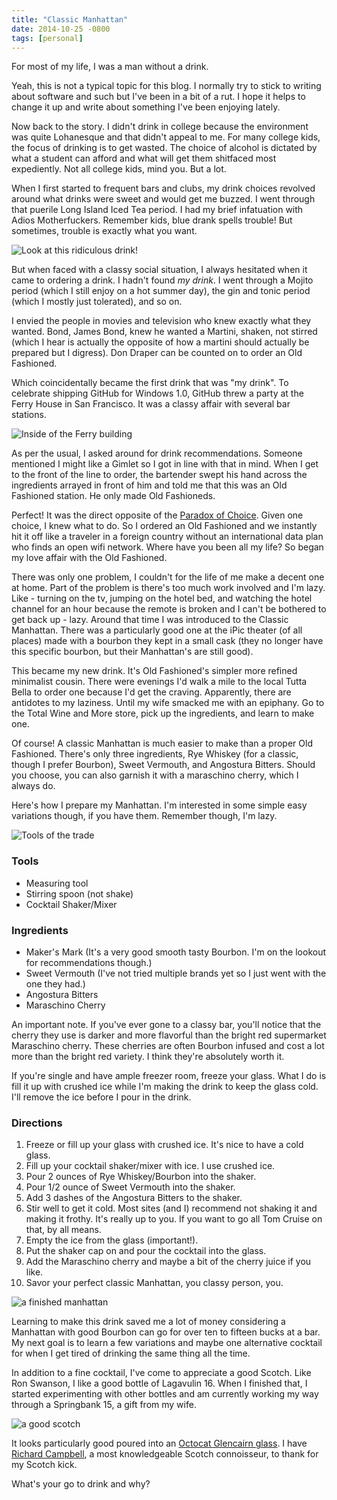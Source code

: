 ```yaml
---
title: "Classic Manhattan"
date: 2014-10-25 -0800
tags: [personal]
---
```


For most of my life, I was a man without a drink.

Yeah, this is not a typical topic for this blog. I normally try to stick to writing about software and such but I've been in a bit of a rut. I hope it helps to change it up and write about something I've been enjoying lately.

Now back to the story. I didn't drink in college because the environment was quite Lohanesque and that didn't appeal to me. For many college kids, the focus of drinking is to get wasted. The choice of alcohol is dictated by what a student can afford and what will get them shitfaced most expediently. Not all college kids, mind you. But a lot.

When I first started to frequent bars and clubs, my drink choices revolved around what drinks were sweet and would get me buzzed. I went through that puerile Long Island Iced Tea period. I had my brief infatuation with Adios Motherfuckers. Remember kids, blue drank spells trouble! But sometimes, trouble is exactly what you want.

![Look at this ridiculous drink!](https://cloud.githubusercontent.com/assets/19977/4780629/e9ce68cc-5c70-11e4-8979-dfbb2681f170.png)

But when faced with a classy social situation, I always hesitated when it came to ordering a drink. I hadn't found _my drink_. I went through a Mojito period (which I still enjoy on a hot summer day), the gin and tonic period (which I mostly just tolerated), and so on.

I envied the people in movies and television who knew exactly what they wanted. Bond, James Bond, knew he wanted a Martini, shaken, not stirred (which I hear is actually the opposite of how a martini should actually be prepared but I digress). Don Draper can be counted on to order an Old Fashioned.

Which coincidentally became the first drink that was "my drink". To celebrate shipping GitHub for Windows 1.0, GitHub threw a party at the Ferry House in San Francisco. It was a classy affair with several bar stations.

![Inside of the Ferry building](https://cloud.githubusercontent.com/assets/19977/4780902/cb7a5766-5c7d-11e4-9fca-61729981a489.png)

As per the usual, I asked around for drink recommendations. Someone mentioned I might like a Gimlet so I got in line with that in mind. When I get to the front of the line to order, the bartender swept his hand across the ingredients arrayed in front of him and told me that this was an Old Fashioned station. He only made Old Fashioneds.

Perfect! It was the direct opposite of the [Paradox of Choice](http://www.ted.com/talks/barry_schwartz_on_the_paradox_of_choice?language=en). Given one choice, I knew what to do. So I ordered an Old Fashioned and we instantly hit it off like a traveler in a foreign country without an international data plan who finds an open wifi network. Where have you been all my life? So began my love affair with the Old Fashioned.

There was only one problem, I couldn't for the life of me make a decent one at home. Part of the problem is there's too much work involved and I'm lazy. Like - turning on the tv, jumping on the hotel bed, and watching the hotel channel for an hour because the remote is broken and I can't be bothered to get back up - lazy. Around that time I was introduced to the Classic Manhattan. There was a particularly good one at the iPic theater (of all places) made with a bourbon they kept in a small cask (they no longer have this specific bourbon, but their Manhattan's are still good).

This became my new drink. It's Old Fashioned's simpler more refined minimalist cousin. There were evenings I'd walk a mile to the local Tutta Bella to order one because I'd get the craving. Apparently, there are antidotes to my laziness. Until my wife smacked me with an epiphany. Go to the Total Wine and More store, pick up the ingredients, and learn to make one.

Of course! A classic Manhattan is much easier to make than a proper Old Fashioned. There's only three ingredients, Rye Whiskey (for a classic, though I prefer Bourbon), Sweet Vermouth, and Angostura Bitters. Should you choose, you can also garnish it with a maraschino cherry, which I always do.

Here's how I prepare my Manhattan. I'm interested in some simple easy variations though, if you have them. Remember though, I'm lazy.

![Tools of the trade](https://cloud.githubusercontent.com/assets/19977/4780587/34af1410-5c6f-11e4-8c15-1be9556343f4.JPG)

### Tools

* Measuring tool
* Stirring spoon (not shake)
* Cocktail Shaker/Mixer

### Ingredients

* Maker's Mark (It's a very good smooth tasty Bourbon. I'm on the lookout for recommendations though.)
* Sweet Vermouth (I've not tried multiple brands yet so I just went with the one they had.)
* Angostura Bitters
* Maraschino Cherry

An important note. If you've ever gone to a classy bar, you'll notice that the cherry they use is darker and more flavorful than the bright red supermarket Maraschino cherry. These cherries are often Bourbon infused and cost a lot more than the bright red variety. I think they're absolutely worth it.

If you're single and have ample freezer room, freeze your glass. What I do is fill it up with crushed ice while I'm making the drink to keep the glass cold. I'll remove the ice before I pour in the drink.

### Directions

1. Freeze or fill up your glass with crushed ice. It's nice to have a cold glass.
2. Fill up your cocktail shaker/mixer with ice. I use crushed ice.
3. Pour 2 ounces of Rye Whiskey/Bourbon into the shaker.
4. Pour 1/2 ounce of Sweet Vermouth into the shaker.
5. Add 3 dashes of the Angostura Bitters to the shaker.
6. Stir well to get it cold. Most sites (and I) recommend not shaking it and making it frothy. It's really up to you. If you want to go all Tom Cruise on that, by all means.
7. Empty the ice from the glass (important!).
8. Put the shaker cap on and pour the cocktail into the glass.
9. Add the Maraschino cherry and maybe a bit of the cherry juice if you like.
10. Savor your perfect classic Manhattan, you classy person, you.

![a finished manhattan](https://cloud.githubusercontent.com/assets/19977/4780624/c46ba6d0-5c70-11e4-941a-9ad4c1be7222.png)

Learning to make this drink saved me a lot of money considering a Manhattan with good Bourbon can go for over ten to fifteen bucks at a bar. My next goal is to learn a few variations and maybe one alternative cocktail for when I get tired of drinking the same thing all the time.

In addition to a fine cocktail, I've come to appreciate a good Scotch. Like Ron Swanson, I like a good bottle of Lagavulin 16. When I finished that, I started experimenting with other bottles and am currently working my way through a Springbank 15, a gift from my wife.

![a good scotch](https://cloud.githubusercontent.com/assets/19977/4781191/51cc3afe-5c8e-11e4-9a6b-a99665ab80e1.png)

It looks particularly good poured into an [Octocat Glencairn glass](https://github.myshopify.com/products/octocat-glencairn-glasses). I have [Richard Campbell](https://twitter.com/richcampbell), a most knowledgeable Scotch connoisseur, to thank for my Scotch kick.

What's your go to drink and why?

